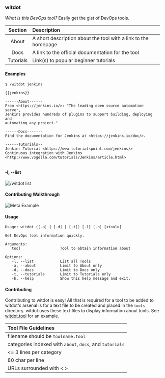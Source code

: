 ### witdot  
_What is this DevOps tool?_ Easily get the gist of DevOps tools.    
  
| Section | Description |
| :---:     |     :---      |
| About     | A short description about the tool with a link to the homepage |
| Docs      | A link to the official documentation for the tool |
| Tutorials | Link(s) to popular beginner tutorials |

#### Examples  
```
$ /witdot jenkins

{{jenkins}}

------About------
From <https://jenkins.io/>: "The leading open source automation server,
Jenkins provides hundreds of plugins to support building, deploying and
automating any project."

------Docs-------
Find the documentation for Jenkins at <https://jenkins.io/doc/>.

------Tutorials--
Jenkins Tutorial <https://www.tutorialspoint.com/jenkins/>
Continuous integration with Jenkins
<http://www.vogella.com/tutorials/Jenkins/article.html>


```  
  
#### -l, --list
![/witdot list](https://shanemacbride.github.io/misc/list.gif)  

#### Contributing Walkthrough  
![Meta Example](https://shanemacbride.github.io/misc/witdotWalkthrough.gif)  
  
#### Usage
```
Usage: witdot ([-a] | [-d] | [-t]) [-l] [-h] [<tool>]

Get DevOps tool information quickly.

Arguments:
   tool                  Tool to obtain information about

Options:
   -l, --list            List all Tools
   -a, --about           Limit to About only
   -d, --docs            Limit to Docs only
   -t, --tutorials       Limit to Tutorials only
   -h, --help            Show this help message and exit.
```
  
#### Contributing
Contributing to witdot is easy! All that is required for a tool to be added to witdot's arsenal is for a text file to be created and placed in the `tools` directory. witdot uses these text files to display information about tools. See [witdot.tool](https://github.com/liatrio/witdot/blob/master/tools/witdot.tool) for an example.
  
| Tool File Guidelines |
| :---     |
| filename should be `toolname.tool` |
| categories indexed with `about`, `docs`, and `tutorials` |
| <= 3 lines per category |
| 80 char per line |
| URLs surrounded with < > |
